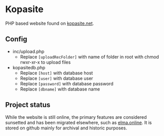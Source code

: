 # Kopasite

PHP based website found on [kopasite.net](https://kopasite.net).

## Config

- inc/upload.php
  - Replace `[uploadRecFolder]` with name of folder in root with chmod rwxr-xr-x to upload files
- kopasitedb.php
  - Replace `[host]` with database host
  - Replace `[user]` with database user
  - Replace `[password]` with database password
  - Replace `[dbname]` with database name

## Project status

While the website is still online, the primary features are considered sunsetted and has been migrated elsewhere, such as [elma.online](https://elma.online). It is stored on github mainly for archival and historic purposes.
